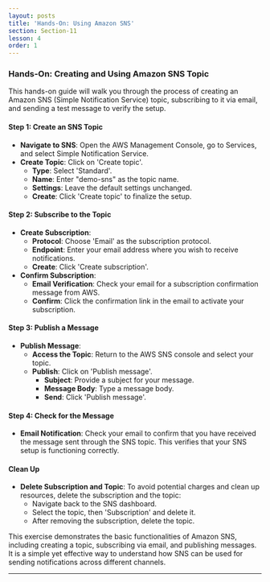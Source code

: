 ```yaml
---
layout: posts
title: 'Hands-On: Using Amazon SNS'
section: Section-11
lesson: 4
order: 1
---
```


### Hands-On: Creating and Using Amazon SNS Topic

This hands-on guide will walk you through the process of creating an Amazon SNS (Simple Notification Service) topic, subscribing to it via email, and sending a test message to verify the setup.

<!-- pagebreak -->

#### Step 1: Create an SNS Topic

- **Navigate to SNS**: Open the AWS Management Console, go to Services, and select Simple Notification Service.
- **Create Topic**: Click on 'Create topic'.
  - **Type**: Select 'Standard'.
  - **Name**: Enter "demo-sns" as the topic name.
  - **Settings**: Leave the default settings unchanged.
  - **Create**: Click 'Create topic' to finalize the setup.

<!-- pagebreak -->

#### Step 2: Subscribe to the Topic

- **Create Subscription**:
  - **Protocol**: Choose 'Email' as the subscription protocol.
  - **Endpoint**: Enter your email address where you wish to receive notifications.
  - **Create**: Click 'Create subscription'.
- **Confirm Subscription**:
  - **Email Verification**: Check your email for a subscription confirmation message from AWS.
  - **Confirm**: Click the confirmation link in the email to activate your subscription.

<!-- pagebreak -->

#### Step 3: Publish a Message

- **Publish Message**:
  - **Access the Topic**: Return to the AWS SNS console and select your topic.
  - **Publish**: Click on 'Publish message'.
    - **Subject**: Provide a subject for your message.
    - **Message Body**: Type a message body.
    - **Send**: Click 'Publish message'.

<!-- pagebreak -->

#### Step 4: Check for the Message

- **Email Notification**: Check your email to confirm that you have received the message sent through the SNS topic. This verifies that your SNS setup is functioning correctly.

<!-- pagebreak -->

#### Clean Up

- **Delete Subscription and Topic**: To avoid potential charges and clean up resources, delete the subscription and the topic:
  - Navigate back to the SNS dashboard.
  - Select the topic, then 'Subscription' and delete it.
  - After removing the subscription, delete the topic.

This exercise demonstrates the basic functionalities of Amazon SNS, including creating a topic, subscribing via email, and publishing messages. It is a simple yet effective way to understand how SNS can be used for sending notifications across different channels.

---
